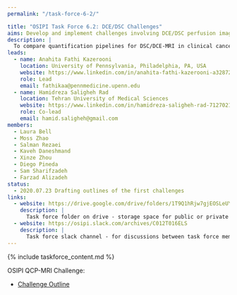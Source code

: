 ```yaml
---
permalink: "/task-force-6-2/"

title: "OSIPI Task Force 6.2: DCE/DSC Challenges"
aims: Develop and implement challenges involving DCE/DSC perfusion imaging analysis
description: |
  To compare quantification pipelines for DSC/DCE-MRI in clinical cancer imaging applications. Through these challenges, the performance of DSC-/DCE-MRI perfusion analysis tools developed in-house by the participating groups or the available software packages will be tested and evaluated according to some metrics (eg. bias and precision on DROs, agreement with reference methods in-vivo, reproducibility on in-vivo data, processing time, etc). The contestants are encouraged to use the software tools listed in OSIPI in creating their pipelines. The aim of this task force is to establish a set of benchmarks for perfusion imaging in different applications. 
leads:
  - name: Anahita Fathi Kazerooni
    location: University of Pennsylvania, Philadelphia, PA, USA
    website: https://www.linkedin.com/in/anahita-fathi-kazerooni-a3287238/
    role: Lead
    email: fathikaa@pennmedicine.upenn.edu
  - name: Hamidreza Saligheh Rad
    location: Tehran University of Medical Sciences
    website: https://www.linkedin.com/in/hamidreza-saligheh-rad-7127021a/
    role: Co-lead
    email: hamid.saligheh@gmail.com
members:
  - Laura Bell
  - Moss Zhao
  - Salman Rezaei
  - Kaveh Daneshmand
  - Xinze Zhou
  - Diego Pineda
  - Sam Sharifzadeh
  - Farzad Alizadeh
status:
  - 2020.07.23 Drafting outlines of the first challenges
links:
  - website: https://drive.google.com/drive/folders/1T9Q1hRjw7gjEOSLeUYB7RyjFLHaEfgpp
    description: |
      Task force folder on drive - storage space for public or private documents developed by the task force.
  - website: https://osipi.slack.com/archives/C012T016ELS
    description: |
      Task force slack channel - for discussions between task force members.
---
```


{% include taskforce_content.md %}
<!--- Please include your task force contents below, free formatting -->

OSIPI QCP-MRI Challenge:
- [Challenge Outline](https://docs.google.com/document/d/1DXJsKwLrAeh471SLhlvEFaNtw-ePLZcBsxSzM8QJ_KM/edit?usp=sharing)
